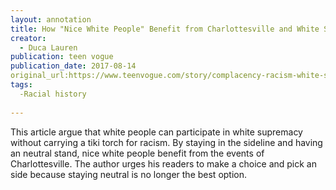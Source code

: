 ```yaml
---
layout: annotation
title: How "Nice White People" Benefit from Charlottesville and White Supremacy
creator:
  - Duca Lauren
publication: teen vogue
publication_date: 2017-08-14
original_url:https://www.teenvogue.com/story/complacency-racism-white-supremacy-charlottesville-thigh-high-politics-lauren-duca/amp
tags:
  -Racial history
  
---
```

This article argue that white people can participate in white supremacy without carrying a tiki torch for racism. By staying in the sideline and having an neutral stand, nice white people benefit from the events of Charlottesville. The author urges his readers to make a choice and pick an side because staying neutral is no longer the best option. 
